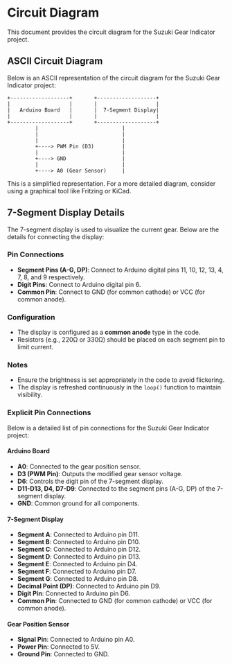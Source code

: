 # Circuit Diagram

This document provides the circuit diagram for the Suzuki Gear Indicator project.

## ASCII Circuit Diagram

Below is an ASCII representation of the circuit diagram for the Suzuki Gear Indicator project:

```
+-------------------+       +-------------------+
|                   |       |                   |
|   Arduino Board   |       |  7-Segment Display|
|                   |       |                   |
+-------------------+       +-------------------+
         |                           |
         |                           |
         |                           |
         +----> PWM Pin (D3)         |
         |                           |
         +----> GND                  |
         |                           |
         +----> A0 (Gear Sensor)     |
```

This is a simplified representation. For a more detailed diagram, consider using a graphical tool like Fritzing or KiCad.

## 7-Segment Display Details

The 7-segment display is used to visualize the current gear. Below are the details for connecting the display:

### Pin Connections
- **Segment Pins (A-G, DP)**: Connect to Arduino digital pins 11, 10, 12, 13, 4, 7, 8, and 9 respectively.
- **Digit Pins**: Connect to Arduino digital pin 6.
- **Common Pin**: Connect to GND (for common cathode) or VCC (for common anode).

### Configuration
- The display is configured as a **common anode** type in the code.
- Resistors (e.g., 220Ω or 330Ω) should be placed on each segment pin to limit current.

### Notes
- Ensure the brightness is set appropriately in the code to avoid flickering.
- The display is refreshed continuously in the `loop()` function to maintain visibility.

### Explicit Pin Connections

Below is a detailed list of pin connections for the Suzuki Gear Indicator project:

#### Arduino Board
- **A0**: Connected to the gear position sensor.
- **D3 (PWM Pin)**: Outputs the modified gear sensor voltage.
- **D6**: Controls the digit pin of the 7-segment display.
- **D11-D13, D4, D7-D9**: Connected to the segment pins (A-G, DP) of the 7-segment display.
- **GND**: Common ground for all components.

#### 7-Segment Display
- **Segment A**: Connected to Arduino pin D11.
- **Segment B**: Connected to Arduino pin D10.
- **Segment C**: Connected to Arduino pin D12.
- **Segment D**: Connected to Arduino pin D13.
- **Segment E**: Connected to Arduino pin D4.
- **Segment F**: Connected to Arduino pin D7.
- **Segment G**: Connected to Arduino pin D8.
- **Decimal Point (DP)**: Connected to Arduino pin D9.
- **Digit Pin**: Connected to Arduino pin D6.
- **Common Pin**: Connected to GND (for common cathode) or VCC (for common anode).

#### Gear Position Sensor
- **Signal Pin**: Connected to Arduino pin A0.
- **Power Pin**: Connected to 5V.
- **Ground Pin**: Connected to GND.